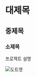 # 대제목
## 중제목
### 소제목

프로젝트 설명

![도트캣](https://github.com/2024-SMHRD-IS-BigData-1/IfivePJ/assets/161554781/eba46db9-eeb0-4e86-9f3f-2449ba707988)

